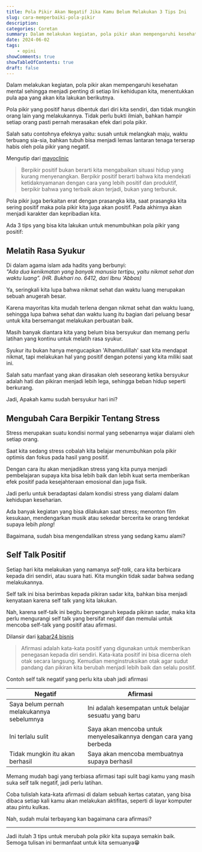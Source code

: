 ```yaml
---
title: Pola Pikir Akan Negatif Jika Kamu Belum Melakukan 3 Tips Ini
slug: cara-memperbaiki-pola-pikir
description: 
categories: Coretan
summary: Dalam melakukan kegiatan, pola pikir akan mempengaruhi kesehatan mental sehingga menjadi penting di setiap lini kehidupan kita, menentukkan pula apa yang akan kita lakukan berikutnya.
date: 2024-06-02
tags: 
    - opini
showComments: true
showTableOfContents: true
draft: false
---
```


Dalam melakukan kegiatan, pola pikir akan mempengaruhi kesehatan mental sehingga menjadi penting di setiap lini kehidupan kita, menentukkan pula apa yang akan kita lakukan berikutnya.

Pola pikir yang positif harus dibentuk dari diri kita sendiri, dan tidak mungkin orang lain yang melakukannya. Tidak perlu bukti ilmiah, bahkan hampir setiap orang pasti pernah merasakan efek dari pola pikir.

Salah satu contohnya efeknya yaitu: susah untuk melangkah maju, waktu terbuang sia-sia, bahkan tubuh bisa menjadi lemas lantaran tenaga terserap habis oleh pola pikir yang negatif.

Mengutip dari [mayoclinic](https://www.mayoclinic.org/healthy-lifestyle/stress-management/in-depth/positive-thinking/art-20043950) 
>Berpikir positif bukan berarti kita mengabaikan situasi hidup yang kurang menyenangkan. Berpikir positif berarti bahwa kita mendekati ketidaknyamanan dengan cara yang lebih positif dan produktif, berpikir bahwa yang terbaik akan terjadi, bukan yang terburuk.

Pola pikir juga berkaitan erat dengan prasangka kita, saat prasangka kita sering positif maka pola pikir kita juga akan positif. Pada akhirnya akan menjadi karakter dan kepribadian kita.

Ada 3 tips yang bisa kita lakukan untuk menumbuhkan pola pikir yang positif:

## Melatih Rasa Syukur 

Di dalam agama islam ada hadits yang berbunyi:\
*"Ada dua kenikmatan yang banyak manusia tertipu, yaitu nikmat sehat dan waktu luang”. (HR. Bukhari no. 6412, dari Ibnu ‘Abbas)*

Ya, seringkali kita lupa bahwa nikmat sehat dan waktu luang merupakan sebuah anugerah besar.

Karena mayoritas kita mudah terlena dengan nikmat sehat dan waktu luang, sehingga lupa bahwa sehat dan waktu luang itu bagian dari peluang besar untuk kita bersemangat melakukan perbuatan baik.

Masih banyak diantara kita yang belum bisa bersyukur dan memang perlu latihan yang kontinu untuk melatih rasa syukur. 

Syukur itu bukan hanya mengucapkan 'Alhamdulillah' saat kita mendapat nikmat, tapi melakukan hal yang positif dengan potensi yang kita miliki saat ini.

Salah satu manfaat yang akan dirasakan oleh seseorang ketika bersyukur adalah hati dan pikiran menjadi lebih lega, sehingga beban hidup seperti berkurang.

Jadi, Apakah kamu sudah bersyukur hari ini?

## Mengubah Cara Berpikir Tentang Stress

Stress merupakan suatu kondisi normal yang sebenarnya wajar dialami oleh setiap orang.

Saat kita sedang stress cobalah kita belajar menumbuhkan pola pikir optimis dan fokus pada hasil yang positif.

Dengan cara itu akan menjadikan stress yang kita punya menjadi pembelajaran supaya kita bisa lebih baik dan lebih kuat serta memberikan efek positif pada kesejahteraan emosional dan juga fisik.

Jadi perlu untuk beradaptasi dalam kondisi stress yang dialami dalam kehidupan keseharian.

Ada banyak kegiatan yang bisa dilakukan saat stress; menonton film kesukaan, mendengarkan musik atau sekedar bercerita ke orang terdekat supaya lebih *plong*!

Bagaimana, sudah bisa mengendalikan stress yang sedang kamu alami?

## Self Talk Positif

Setiap hari kita melakukan yang namanya *self-talk*, cara kita berbicara kepada diri sendiri, atau suara hati. Kita mungkin tidak sadar bahwa sedang melakukannya.

Self talk ini bisa berimbas kepada pikiran sadar kita, bahkan bisa menjadi kenyataan karena self talk yang kita lakukan.

Nah, karena self-talk ini begitu berpengaruh kepada pikiran sadar, maka kita perlu mengurangi self talk yang bersifat negatif dan memulai untuk mencoba self-talk yang positif atau afirmasi.

Dilansir dari [kabar24 bisnis](https://kabar24.bisnis.com/read/20230918/79/1696111/apa-itu-afirmasi-pengertian-manfaat-dan-contoh-kalimat-afirmasi)
>Afirmasi adalah kata-kata positif yang digunakan untuk memberikan penegasan kepada diri sendiri. Kata-kata positif ini bisa dicerna oleh otak secara langsung. Kemudian menginstruksikan otak agar sudut pandang dan pikiran kita berubah menjadi lebih baik dan selalu positif.

Contoh self talk negatif yang perlu kita ubah jadi afirmasi

| Negatif | Afirmasi |
| ----------- | ---------
| Saya belum pernah melakukannya sebelumnya | Ini adalah kesempatan untuk belajar sesuatu yang baru 
| Ini terlalu sulit |  Saya akan mencoba untuk menyelesaikannya dengan cara yang berbeda
| Tidak mungkin itu akan berhasil | Saya akan mencoba membuatnya supaya berhasil
 
Memang mudah bagi yang terbiasa afirmasi tapi sulit bagi kamu yang masih suka self talk negatif, jadi perlu latihan.

Coba tulislah kata-kata afirmasi di dalam sebuah kertas catatan, yang bisa dibaca setiap kali kamu akan melakukan aktifitas, seperti di layar komputer atau pintu kulkas. 

Nah, sudah mulai terbayang kan bagaimana cara afirmasi?
***
Jadi itulah 3 tips untuk merubah pola pikir kita supaya semakin baik.\
Semoga tulisan ini bermanfaat untuk kita semuanya😁



